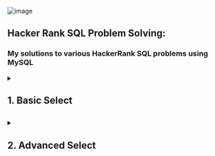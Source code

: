 ![image](https://github.com/shanuhalli/Practice-MySQL/assets/109328924/a423a3e6-3541-4aee-8595-948164922651)

## Hacker Rank SQL Problem Solving:
### My solutions to various HackerRank SQL problems using MySQL

<details>
  <summary><h2>1. Basic Select<h2></summary>
  <br/>

### The CITY table is described as follows:

![1449729804-f21d187d0f-CITY](https://github.com/shanuhalli/Practice-MySQL/assets/109328924/dbb4a313-b8c2-44a6-a054-2c91c9308275)

## Q1. Revising the Select Query I

Query all columns for all American cities in the CITY table with populations larger than 100000. The CountryCode for America is USA.

Solution:
```sql
SELECT * FROM CITY WHERE COUNTRYCODE = 'USA' AND POPULATION > 100000;
```

## Q2. Revising the Select Query II

Query the NAME field for all American cities in the CITY table with populations larger than 120000. The CountryCode for America is USA.

Solution:
```sql
SELECT NAME FROM CITY WHERE COUNTRYCODE = 'USA' AND POPULATION > 120000;
```

## Q3. Select All

Query all columns (attributes) for every row in the CITY table.

Solution:
```sql
SELECT * FROM CITY;
```

## Q4. Select By ID

Query all columns for a city in CITY with the ID 1661.

Solution:
```sql
SELECT * FROM CITY WHERE ID = 1661;
```

## Q5. Japanese Cities' Attributes

Query all attributes of every Japanese city in the CITY table. The COUNTRYCODE for Japan is JPN.

Solution:
```sql
SELECT * FROM CITY WHERE COUNTRYCODE = 'JPN';
```

## Q6. Japanese Cities' Names

Query the names of all the Japanese cities in the CITY table. The COUNTRYCODE for Japan is JPN.

Solution:
```sql
SELECT NAME FROM CITY WHERE COUNTRYCODE = 'JPN';
```

### The STATION table is described as follows:

![image](https://github.com/shanuhalli/Practice-MySQL/assets/109328924/07a885c8-5994-489f-bbc3-5dcfaa78e309)

### where LAT_N is the northern latitude and LONG_W is the western longitude.

## Q7. Weather Observation Station 1

Query a list of CITY and STATE from the STATION table.

Solution:
```sql
SELECT CITY, STATE FROM STATION;
```

## Q8. Weather Observation Station 3

Query a list of CITY names from STATION for cities that have an even ID number. Print the results in any order, but exclude duplicates from the answer.

Solution:
```sql
SELECT DISTINCT CITY FROM STATION WHERE MOD (ID,2) = 0 ORDER BY CITY;
```

## Q9. Weather Observation Station 4

Query the two cities in STATION with the shortest and longest CITY names, as well as their respective lengths (i.e.: number of characters in the name). If there is more than one smallest or largest city, choose the one that comes first when ordered alphabetically.

Solution:
```sql
SELECT CITY, LENGTH(CITY) FROM STATION ORDER BY LENGTH(CITY) ASC, CITY LIMIT 1;
SELECT CITY, LENGTH(CITY) FROM STATION ORDER BY LENGTH(CITY) DESC, CITY LIMIT 1;
```

## Q10. Weather Observation Station 5

Find the difference between the total number of CITY entries in the table and the number of distinct CITY entries in the table.

Solution:
```sql
SELECT COUNT(CITY) – COUNT (DISTINCT CITY) FROM STATION;
```

## Q11. Weather Observation Station 6

Query the list of CITY names starting with vowels (i.e., a, e, i, o, or u) from STATION. Your result cannot contain duplicates.

Solution:
```sql
SELECT DISTINCT CITY FROM STATION WHERE LEFT(CITY,1) IN ('A','E','I','O','U');
```

## Q12. Weather Observation Station 7

Query the list of CITY names ending with vowels (a, e, i, o, u) from STATION. Your result cannot contain duplicates.

Solution:
```sql
SELECT DISTINCT CITY FROM STATION WHERE RIGHT(CITY,1) IN ('A','E','I','O','U');
```

## Q13. Weather Observation Station 8

Query the list of CITY names from STATION which have vowels (i.e., a, e, i, o, and u) as both their first and last characters. Your result cannot contain duplicates.

Solution:
```sql
SELECT DISTINCT CITY FROM STATION WHERE LEFT(CITY,1) IN ('A','E','I','O','U') AND 
RIGHT(CITY,1) IN ('A','E','I','O','U');
```

## Q14. Weather Observation Station 9

Query the list of CITY names from STATION that do not start with vowels. Your result cannot contain duplicates.

Solution:
```sql
SELECT DISTINCT CITY FROM STATION WHERE LEFT(CITY,1) NOT IN ('A','E','I','O','U');
```

## Q15. Weather Observation Station 10

Query the list of CITY names from STATION that do not end with vowels. Your result cannot contain duplicates.

Solution:
```sql
SELECT DISTINCT CITY FROM STATION WHERE RIGHT(CITY,1) NOT IN ('A','E','I','O','U');
```

## Q16. Weather Observation Station 11

Query the list of CITY names from STATION that either do not start with vowels or do not end with vowels. Your result cannot contain duplicates.

Solution:
```sql
SELECT DISTINCT CITY FROM STATION WHERE LEFT(CITY,1) NOT IN ('A','E','I','O','U') OR 
RIGHT(CITY,1) NOT IN ('A','E','I','O','U');
```

## Q17. Weather Observation Station 12

Query the list of CITY names from STATION that do not start with vowels and do not end with vowels. Your result cannot contain duplicates.

Solution:
```sql
SELECT DISTINCT CITY FROM STATION WHERE LEFT(CITY,1) NOT IN ('A','E','I','O','U') AND
RIGHT(CITY,1) NOT IN ('A','E','I','O','U');
```

### The STUDENTS table is described as follows: 
![image](https://github.com/shanuhalli/Practice-MySQL/assets/109328924/680963aa-a36c-4d89-9c36-d1bf9f0e0f01)

### The Name column only contains uppercase (A-Z) and lowercase (a-z) letters.

## Q 18. Higher Than 75 Marks

Query the Name of any student in STUDENTS who scored higher than 75 Marks. Order your output by the last three characters of each name. If two or more students both have names ending in the same last three characters (i.e.: Bobby, Robby, etc.), secondary sort them by ascending ID.

Solution:
```sql
SELECT NAME FROM STUDENTS WHERE MARKS > 75 ORDER BY RIGHT(NAME,3), ID ASC;
```

### The Employee table containing employee data for a company is described as follows:
![image](https://github.com/shanuhalli/Practice-MySQL/assets/109328924/382d5f81-1816-4e9f-b024-a76d0bcee3f5)

### where employee_id is an employee's ID number, name is their name, months is the total number of months they've been working for the company, and salary is their monthly salary.

## Q 19. Employee Names

Write a query that prints a list of employee names (i.e.: the name attribute) from the Employee table in alphabetical order.

Solution:
```sql
SELECT NAME FROM EMPLOYEE ORDER BY NAME;
```

## Q 20. Employee Salaries

Write a query that prints a list of employee names (i.e.: the name attribute) for employees in Employee having a salary greater than $2000 per month who have been employees for less than 10 months. Sort your result by ascending employee_id.

Solution:
```sql
SELECT NAME FROM EMPLOYEE WHERE SALARY > 2000 AND MONTHS < 10 ORDER BY EMPLOYEE_ID;
```
</details>

<details>
  <summary><h2>2. Advanced Select<h2></summary>
  <br/>

## Q1. Type of Triangle

Write a query identifying the type of each record in the TRIANGLES table using its three side lengths. Output one of the following statements for each record in the table:

•	Equilateral: It's a triangle with 3 sides of equal length.

•	Isosceles: It's a triangle with 2 sides of equal length.

•	Scalene: It's a triangle with 3 sides of differing lengths.

•	Not A Triangle: The given values of A, B, and C don't form a triangle.

### The TRIANGLES table is described as follows:

![image](https://github.com/shanuhalli/MySQL-Basics-to-HackerRank/assets/109328924/626377ad-5d9a-4836-b622-c4cc3fcbbd97)

### Each row in the table denotes the lengths of each of a triangle's three sides.

Solution:
```sql
SELECT CASE
WHEN A+B <= C OR A+C <= B OR B+C <= A THEN "Not A Triangle"
WHEN A = B AND B = C THEN "Equilateral"
WHEN A = B OR A = C OR B = C THEN "Isosceles"
ELSE "Scalene"
END AS TRIANGLE_SIDES FROM TRIANGLES
```

## Q2. The PADS

Generate the following two result sets:

1. Query an alphabetically ordered list of all names in OCCUPATIONS, immediately followed by the first letter of each profession as a parenthetical (i.e.: enclosed in parentheses). For example: AnActorName(A), ADoctorName(D), AProfessorName(P), and ASingerName(S).

2. Query the number of ocurrences of each occupation in OCCUPATIONS. Sort the occurrences in ascending order, and output them in the following format:

3. There are a total of [occupation_count] [occupation]s.

where [occupation_count] is the number of occurrences of an occupation in OCCUPATIONS and [occupation] is the lowercase occupation name. If more than one Occupation has the same [occupation_count], they should be ordered alphabetically.

**Note:** There will be at least two entries in the table for each type of occupation.

### The OCCUPATIONS table is described as follows: 

![image](https://github.com/shanuhalli/MySQL-Basics-to-HackerRank/assets/109328924/76b251c4-5d1f-4293-9dd8-b4abc881ba36)

### Occupation will only contain one of the following values: Doctor, Professor, Singer or Actor.

Solution:
```sql
SELECT CONCAT(NAME,'(',SUBSTRING(OCCUPATION,1,1),')') AS NAME
FROM OCCUPATIONS
ORDER BY NAME;
SELECT CONCAT ('There are a total of ', COUNT(OCCUPATION),' ', LOWER(OCCUPATION), 's.') AS TOTALS
FROM OCCUPATIONS
GROUP BY OCCUPATION
ORDER BY TOTALS
```

## Q3. Occupations

Pivot the Occupation column in OCCUPATIONS so that each Name is sorted alphabetically and displayed underneath its corresponding Occupation. The output column headers should be Doctor, Professor, Singer, and Actor, respectively.

**Note:** Print NULL when there are no more names corresponding to an occupation.

### The OCCUPATIONS table is described as follows:

![image](https://github.com/shanuhalli/MySQL-Basics-to-HackerRank/assets/109328924/ee38ac39-4ebc-4646-b29d-116ffa389076)

### Occupation will only contain one of the following values: Doctor, Professor, Singer or Actor.

Solution:
```sql
SELECT Doctor, Professor, Singer, Actor
FROM (
    SELECT
        NameOrder,
        MAX(CASE Occupation WHEN 'Doctor' THEN Name END) AS Doctor,
        MAX(CASE Occupation WHEN 'Professor' THEN Name END) AS Professor,
        MAX(CASE Occupation WHEN 'Singer' THEN Name END) AS Singer,
        MAX(CASE Occupation WHEN 'Actor' THEN Name END) AS Actor
FROM (
    SELECT
        Occupation,
        Name,
        Row_Number() OVER(PARTITION BY Occupation ORDER BY Name ASC) AS NameOrder
        FROM Occupations) AS NameLists
GROUP BY NameOrder) AS NAMES
```

## Q4. Binary Tree Nodes

You are given a table, BST, containing two columns: N and P, where N represents the value of a node in Binary Tree, and P is the parent of N.

![image](https://github.com/shanuhalli/MySQL-Basics-to-HackerRank/assets/109328924/57720329-4942-4978-9f8e-a77c13a858da)

Write a query to find the node type of Binary Tree ordered by the value of the node. Output one of the following for each node:

•	Root: If node is root node.

•	Leaf: If node is leaf node.

•	Inner: If node is neither root nor leaf node.

Solution:
```sql
SELECT N,
CASE
    WHEN P IS NULL THEN 'Root'
    WHEN N IN (SELECT P FROM BST) THEN 'Inner'
    ELSE 'Leaf'
END
FROM BST
ORDER BY N;
```

## Q5. New Companies

Amber's conglomerate corporation just acquired some new companies. Each of the companies follows this hierarchy:

![image](https://github.com/shanuhalli/MySQL-Basics-to-HackerRank/assets/109328924/c0761a63-1bd1-4348-915e-e59fe3ba07b8)

Given the table schemas below, write a query to print the company_code, founder name, total number of lead managers, total number of senior managers, total number of managers, and total number of employees. Order your output by ascending company_code.

**Note:**

•	The tables may contain duplicate records.

•	The company_code is string, so the sorting should not be numeric. For example, if the company_codes are C_1, C_2, and C_10, then the ascending company_codes will be C_1, C_10, and C_2.
________________________________________________________________________________________________________________________________________

The following tables contain company data:

•	Company: The company_code is the code of the company and founder is the founder of the 

![image](https://github.com/shanuhalli/MySQL-Basics-to-HackerRank/assets/109328924/2672b9f6-d808-469a-875a-0ce0c2d395cb)

•	Lead_Manager: The lead_manager_code is the code of the lead manager, and the company_code is the code of the working company.

![image](https://github.com/shanuhalli/MySQL-Basics-to-HackerRank/assets/109328924/f3e36eec-b01d-4581-9ea5-6ebc9563a180)

•	Senior_Manager: The senior_manager_code is the code of the senior manager, the lead_manager_code is the code of its lead manager, and the company_code is the code of the working company. 

![image](https://github.com/shanuhalli/MySQL-Basics-to-HackerRank/assets/109328924/b098aa06-cc38-49db-941c-064423ed319e)

•	Manager: The manager_code is the code of the manager, the senior_manager_code is the code of its senior manager, the lead_manager_code is the code of its lead manager, and the company_code is the code of the working company. 

![image](https://github.com/shanuhalli/MySQL-Basics-to-HackerRank/assets/109328924/34d22425-9678-4715-854f-e30a1fde25d5)

•	Employee: The employee_code is the code of the employee, the manager_code is the code of its manager, the senior_manager_code is the code of its senior manager, the lead_manager_code is the code of its lead manager, and the company_code is the code of the working company.

![image](https://github.com/shanuhalli/MySQL-Basics-to-HackerRank/assets/109328924/5d3ca0b7-7ab7-41aa-b1aa-c80619f78d88)

Solution:
```sql
SELECT C.COMPANY_CODE, C.FOUNDER,
  (SELECT COUNT(DISTINCT LEAD_MANAGER_CODE)
   FROM LEAD_MANAGER L
   WHERE L.COMPANY_CODE = C.COMPANY_CODE),
  (SELECT COUNT(DISTINCT SENIOR_MANAGER_CODE)
   FROM SENIOR_MANAGER S
   WHERE S.COMPANY_CODE = C.COMPANY_CODE),
  (SELECT COUNT(DISTINCT MANAGER_CODE)
   FROM MANAGER M
   WHERE M.COMPANY_CODE = C.COMPANY_CODE),
  (SELECT COUNT(DISTINCT EMPLOYEE_CODE)
   FROM EMPLOYEE E
   WHERE E.COMPANY_CODE = C.COMPANY_CODE)
FROM COMPANY C
ORDER BY C.COMPANY_CODE ASC;
```

  </details>
